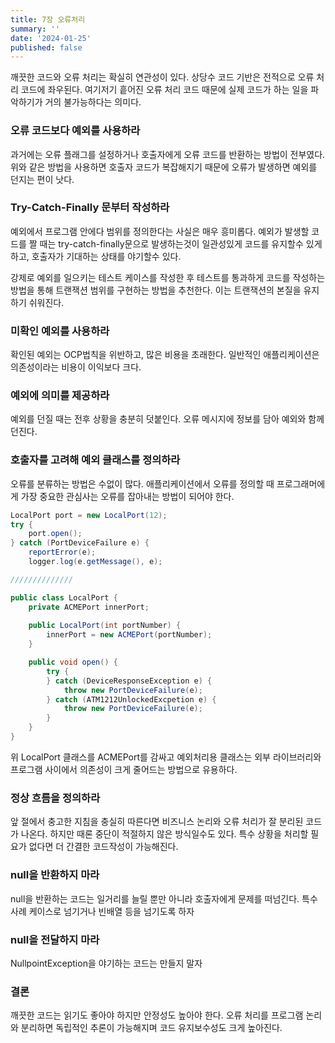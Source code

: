 ```yaml
---
title: 7장 오류처리
summary: ''
date: '2024-01-25'
published: false
---
```


깨끗한 코드와 오류 처리는 확실히 연관성이 있다. 상당수 코드 기반은 전적으로 오류 처리 코드에 좌우된다. 여기저기 흩어진 오류 처리 코드 때문에 실제 코드가 하는 일을 파악하기가 거의 불가능하다는 의미다.

### 오류 코드보다 예외를 사용하라

과거에는 오류 플래그를 설정하거나 호출자에게 오류 코드를 반환하는 방법이 전부였다. 위와 같은 방법을 사용하면 호출자 코드가 복잡해지기 때문에 오류가 발생하면 예외를 던지는 편이 낫다.

### Try-Catch-Finally 문부터 작성하라

예외에서 프로그램 안에다 범위를 정의한다는 사실은 매우 흥미롭다. 예외가 발생할 코드를 짤 때는 try-catch-finally문으로 발생하는것이 일관성있게 코드를 유지할수 있게하고, 호출자가 기대하는 상태를 야기할수 있다.

강제로 예외를 일으키는 테스트 케이스를 작성한 후 테스트를 통과하게 코드를 작성하는 방법을 통해 트랜잭션 범위를 구현하는 방법을 추천한다. 이는 트랜잭션의 본질을 유지하기 쉬워진다.

### 미확인 예외를 사용하라

확인된 예외는 OCP법칙을 위반하고, 많은 비용을 초래한다. 일반적인 애플리케이션은 의존성이라는 비용이 이익보다 크다.

### 예외에 의미를 제공하라

예외를 던질 때는 전후 상황을 충분히 덧붙인다. 오류 메시지에 정보를 담아 예외와 함께 던진다.

### 호출자를 고려해 예외 클래스를 정의하라

오류를 분류하는 방법은 수없이 많다. 애플리케이션에서 오류를 정의할 때 프로그래머에게 가장 중요한 관심사는 오류를 잡아내는 방법이 되어야 한다.

```java
LocalPort port = new LocalPort(12);
try {
	port.open();
} catch (PortDeviceFailure e) {
	reportError(e);
	logger.log(e.getMessage(), e);

//////////////

public class LocalPort {
	private ACMEPort innerPort;
	
	public LocalPort(int portNumber) {
		innerPort = new ACMEPort(portNumber);
	}

	public void open() {
		try {
		} catch (DeviceResponseException e) {
			throw new PortDeviceFailure(e);
		} catch (ATM1212UnlockedExcpetion e) {
			throw new PortDeviceFailure(e);
		}
	}
}
```

위 LocalPort 클래스를 ACMEPort를 감싸고 예외처리용 클래스는 외부 라이브러리와 프로그램 사이에서 의존성이 크게 줄어드는 방법으로 유용하다.

### 정상 흐름을 정의하라

앞 절에서 충고한 지침을 충실히 따른다면 비즈니스 논리와 오류 처리가 잘 분리된 코드가 나온다. 하지만 때론 중단이 적절하지 않은 방식일수도 있다. 특수 상황을 처리할 필요가 없다면 더 간결한 코드작성이 가능해진다.

### null을 반환하지 마라

null을 반환하는 코드는 일거리를 늘릴 뿐만 아니라 호출자에게 문제를 떠넘긴다. 특수사례 케이스로 넘기거나 빈배열 등을 넘기도록 하자

### null을 전달하지 마라

NullpointException을 야기하는 코드는 만들지 말자

### 결론

깨끗한 코드는 읽기도 좋아야 하지만 안정성도 높아야 한다. 오류 처리를 프로그램 논리와 분리하면 독립적인 추론이 가능해지며 코드 유지보수성도 크게 높아진다.
